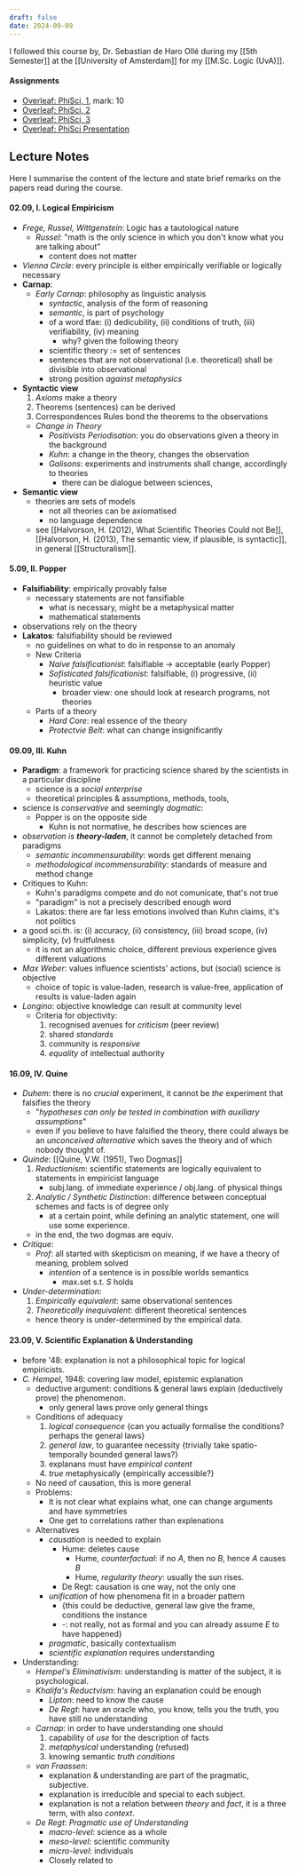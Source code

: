 ```yaml
---
draft: false
date: 2024-09-09
---
```

I followed this course by, Dr. Sebastian de Haro Ollé during my [[5th Semester]] at the [[University of Amsterdam]] for my [[M.Sc. Logic (UvA)]].
#### Assignments
- [Overleaf: PhiSci, 1](https://www.overleaf.com/read/jkpfpngvrkbp#7951b6), mark: 10
- [Overleaf: PhiSci, 2](https://www.overleaf.com/read/kvkkpywcnkxm#849ccc)
- [Overleaf: PhiSci, 3](https://www.overleaf.com/read/cccptfntkrgq#b92b5f)
- [Overleaf: PhiSci Presentation](https://docs.google.com/presentation/d/1Ynx2fVQ3ATbwVlh8-S11BTx49aAr-4CDPOa8KK3BDNU/edit?usp=sharing)
## Lecture Notes
Here I summarise the content of the lecture and state brief remarks on the papers read during the course.
#### 02.09, I. Logical Empiricism 
- _Frege, Russel, Wittgenstein_: Logic has a tautological nature
	- _Russel_: "math is the only science in which you don't know what you are talking about"
		- content does not matter
- _Vienna Circle_: every principle is either empirically verifiable or logically necessary
- **Carnap**:
	- _Early Carnap_: philosophy as linguistic analysis
		- _syntactic_, analysis of the form of reasoning
		- _semantic_, is part of psychology
		- of a word tfae: (i) dedicubility, (ii) conditions of truth, (iii) verifiability, (iv) meaning
			- why? given the following theory
		- scientific theory := set of sentences
		- sentences that are not observational (i.e. theoretical) shall be divisible into observational 
		- strong position _against metaphysics_
- **Syntactic view**
	1. _Axioms_ make a theory
	2. Theorems (sentences) can be derived
	3. Correspondences Rules bond the theorems to the observations
	- _Change in Theory_
		- _Positivists Periodisation_: you do observations given a theory in the background
		- _Kuhn_: a change in the theory, changes the observation
		- _Galisons_: experiments and instruments shall change, accordingly to theories
			- there can be dialogue between sciences,  
- **Semantic view**
	- theories are sets of models
		 - not all theories can be axiomatised
		 - no language dependence
	- see [[Halvorson, H. (2012), What Scientific Theories Could not Be]], [[Halvorson, H. (2013), The semantic view, if plausible, is syntactic]], in general [[Structuralism]].
#### 5.09, II. Popper
- **Falsifiability**: empirically provably false
	- necessary statements are not fansifiable
		- what is necessary, might be a metaphysical matter
		- mathematical statements
- observations rely on the theory
- **Lakatos**: falsifiability should be reviewed
	- no guidelines on what to do in response to an anomaly
	- New Criteria
		- _Naive falsificationist_: falsifiable $\to$ acceptable (early Popper)
		- _Sofisticated falsificationist_: falsifiable, (i) progressive, (ii) heuristic value
			- broader view: one should look at research programs, not theories
	- Parts of a theory
		- _Hard Core_: real essence of the theory
		- _Protectvie Belt_: what can change insignificantly
#### 09.09, III. Kuhn
- **Paradigm**: a framework for practicing science shared by the scientists in a particular discipline
	- science is a _social enterprise_
	- theoretical principles & assumptions, methods, tools, 
- science is _conservative_ and seemingly _dogmatic_:
	- Popper is on the opposite side
		- Kuhn is not normative, he describes how sciences are
- _observation is **theory-laden**_, it cannot be completely detached from paradigms
	- _semantic incommensurability_: words get different menaing
	- _methodological incommensurability_: standards of measure and method change
- Critiques to Kuhn:
	- Kuhn's paradigms compete and do not comunicate, that's not true
	- "paradigm" is not a precisely described enough word
	- Lakatos: there are far less emotions involved than Kuhn claims, it's not politics
- a good sci.th. is: (i) accuracy, (ii) consistency, (iii) broad scope, (iv) simplicity, (v) fruitfulness
	- it is not an algorithmic choice, different previous experience gives different valuations
- _Max Weber_: values influence scientists' actions, but (social) science is objective
	- choice of topic is value-laden, research is value-free, application of results is value-laden again
- _Longino_: objective knowledge can result at community level
	- Criteria for objectivity:
		1. recognised avenues for _criticism_ (peer review)
		2. shared _standards_
		3. community is _responsive_
		4. _equality_ of intellectual authority
#### 16.09, IV. Quine
- _Duhem_: there is no _crucial_ experiment, it cannot be _the_ experiment that falsifies the theory
	- "_hypotheses can only be tested in combination with auxiliary assumptions_"
	- even if you believe to have falsified the theory, there could always be an _unconceived alternative_ which saves the theory and of which nobody thought of.
- _Quinde_: [[Quine, V.W. (1951), Two Dogmas]]
	1. _Reductionism_: scientific statements are logically equivalent to statements in empiricist language
		- subj.lang. of immediate experience / obj.lang. of physical things
	2. _Analytic / Synthetic Distinction_: difference between conceptual schemes and facts is of degree only
		- at a certain point, while defining an analytic statement, one will use some experience.  
	- in the end, the two dogmas are equiv.
- _Critique_: 
	- _Prof_: all started with skepticism on meaning, if we have a theory of meaning, problem solved
		- _intention_ of a sentence is in possible worlds semantics
			- max.set s.t. $S$ holds
- *Under-determination*: 
	1. _Empirically equivalent_: same observational sentences
	2. _Theoretically inequivalent_: different theoretical sentences
	- hence theory is under-determined by the empirical data.
#### 23.09, V. Scientific Explanation & Understanding
- before '48: explanation is not a philosophical topic for logical empiricists.
- _C. Hempel_, 1948: covering law model, epistemic explanation
	- deductive argument: conditions & general laws explain (deductively prove) the phenomenon.
		- only general laws prove only general things
	- Conditions of adequacy
		1. _logical consequence_ {can you actually formalise the conditions? perhaps the general laws}
		2. _general law_, to guarantee necessity {trivially take spatio-temporally bounded general laws?}
		3. explanans must have _empirical content_
		4. _true_ metaphysically {empirically accessible?}
	- No need of causation, this is more general
	- Problems:
		- It is not clear what explains what, one can change arguments and have symmetries
		- One get to correlations rather than explenations
	- Alternatives
		- _causation_ is needed to explain
			- Hume: deletes cause
				- Hume, _counterfactual_: if no $A$, then no $B$, hence $A$ causes $B$
				- Hume, _regularity theory_: usually the sun rises.
			- De Regt: causation is one way, not the only one
		- _unification_ of how phenomena fit in a broader pattern
			- {this could be deductive, general law give the frame, conditions the instance
			- -: not really, not as formal and you can already assume $E$ to have happened}
		- _pragmatic_, basically contextualism
		- _scientific explanation_ requires understanding
- Understanding:
	- _Hempel's Eliminativism_: understanding is matter of the subject, it is psychological.
	- _Khalifa's Reductvism_: having an explanation could be enough
		- _Lipton_: need to know the cause
		- _De Regt_: have an oracle who, you know, tells you the truth, you have still no understanding
	- _Carnap_: in order to have understanding one should
		1. capability of _use_ for the description of facts
		2. _metaphysical_ understanding (refused)
		3. knowing semantic _truth conditions_
	- _van Fraassen_:
		- explanation & understanding are part of the pragmatic, subjective.
		- explanation is irreducible and special to each subject.
		- explanation is not a relation between _theory_ and _fact_, it is a three term, with also _context_.
	- _De Regt_: _Pragmatic use of Understanding_
		- _macro-level_: science as a whole
		- _meso-level_: scientific community
		- _micro-level_: individuals
		- Closely related to 
